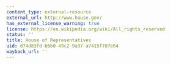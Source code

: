 ```yaml
---
content_type: external-resource
external_url: http://www.house.gov/
has_external_license_warning: true
license: https://en.wikipedia.org/wiki/All_rights_reserved
status: ''
title: House of Representatives
uid: d74d83fd-b6b0-49c2-9a37-a7415f787e64
wayback_url: ''
---
```

